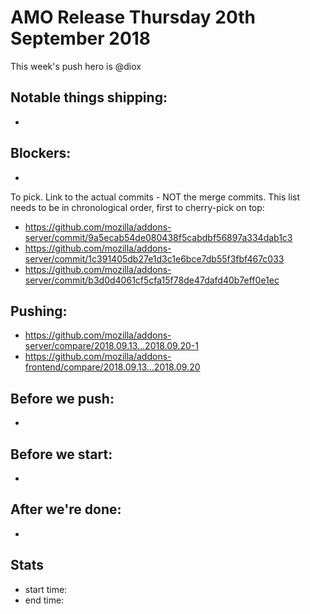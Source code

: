# AMO Release Thursday 20th September 2018

This week's push hero is @diox

## Notable things shipping:

*

## Blockers:

*

To pick. Link to the actual commits - NOT the merge commits. This list needs
to be in chronological order, first to cherry-pick on top:

* https://github.com/mozilla/addons-server/commit/9a5ecab54de080438f5cabdbf56897a334dab1c3
* https://github.com/mozilla/addons-server/commit/1c391405db27e1d3c1e6bce7db55f3fbf467c033
* https://github.com/mozilla/addons-server/commit/b3d0d4061cf5cfa15f78de47dafd40b7eff0e1ec

## Pushing:

* https://github.com/mozilla/addons-server/compare/2018.09.13...2018.09.20-1
* https://github.com/mozilla/addons-frontend/compare/2018.09.13...2018.09.20


## Before we push:

*

## Before we start:

*

## After we're done:

*

## Stats

* start time:
* end time:
